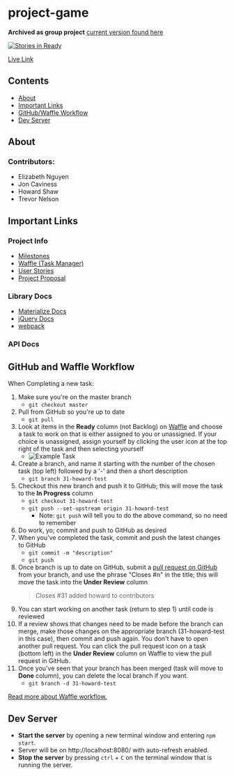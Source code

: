 # project-game

**Archived as group project** [current version found here](https://github.com/ivthefourth/project2)

[![Stories in Ready](https://badge.waffle.io/ivthefourth/project-game.svg?label=ready&title=Ready)](https://waffle.io/ivthefourth/project2)

[Live Link](https://ivthefourth.github.io/project2/)


## Contents
* [About](#about)
* [Important Links](#important-links)
* [GitHub/Waffle Workflow](#github-and-waffle-workflow)
* [Dev Server](#dev-server)


## About

### Contributors:
* Elizabeth Nguyen
* Jon Caviness
* Howard Shaw
* Trevor Nelson


## Important Links

### Project Info
* [Milestones](https://github.com/ivthefourth/project-game/milestones)
* [Waffle (Task Manager)](https://waffle.io/ivthefourth/project2)
* [User Stories]()
* [Project Proposal]()

### Library Docs
* [Materialize Docs](http://materializecss.com/)
* [jQuery Docs](https://api.jquery.com/)
* [webpack](https://webpack.js.org/)

### API Docs



## GitHub and Waffle Workflow

When Completing a new task:
1. Make sure you're on the master branch
    * `git checkout master`
2. Pull from GitHub so you're up to date
    * `git pull`
3. Look at items in the **Ready** column (not Backlog) on [Waffle](https://waffle.io/ivthefourth/project-game) and choose a task to work on that is either assigned to you or unassigned. If your choice is unassigned, assign yourself by clicking the user icon at the top right of the task and then selecting yourself
    * ![Example Task](docs/example-task.png)
4. Create a branch, and name it starting with the number of the chosen task (top left) followed by a '-' and then a short description 
    * `git branch 31-howard-test`
5. Checkout this new branch and push it to GitHub; this will move the task to the **In Progress** column 
    * `git checkout 31-howard-test`
    * `git push --set-upstream origin 31-howard-test`
        * Note: `git push` will tell you to do the above command, so no need to remember
6. Do work, yo; commit and push to GitHub as desired
7. When you've completed the task, commit and push the latest changes to GitHub
    * `git commit -m "description"` 
    * `git push`
8. Once branch is up to date on GitHub, submit a [pull request on GitHub](https://github.com/ivthefourth/project2/branches) from your branch, and use the phrase "Closes #n" in the title; this will move the task into the **Under Review** column
    > Closes #31 added howard to contributors
9. You can start working on another task (return to step 1) until code is reviewed
10. If a review shows that changes need to be made before the branch can merge, make those changes on the appropriate branch (31-howard-test in this case), then commit and push again. You don't have to open another pull request. You can click the pull request icon on a task (bottom left) in the **Under Review** column on Waffle to view the pull request in GitHub.
11. Once you've seen that your branch has been merged (task will move to **Done** column), you can delete the local branch if you want. 
    * `git branch -d 31-howard-test`

[Read more about Waffle workflow.](https://help.waffle.io/automatic-work-tracking/auto-work-tracking-basics/recommended-workflow-using-pull-requests-automatic-work-tracking)

## Dev Server
* **Start the server** by opening a new terminal window and entering `npm start`. 
* Server will be on http://localhost:8080/ with auto-refresh enabled.
* **Stop the server** by pressing `ctrl` + `C` on the terminal window that is running the server.
